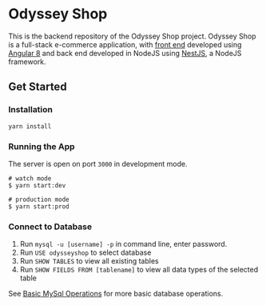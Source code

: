 # Odyssey Shop

This is the backend repository of the Odyssey Shop project. Odyssey Shop is a full-stack e-commerce application, with [front end](https://github.com/stephanie56/odyssey-shop) developed using [Angular 8](https://angular.io/) and back end developed in NodeJS using [NestJS](https://nestjs.com/), a NodeJS framework.

## Get Started

### Installation

```
yarn install
```

### Running the App

The server is open on port `3000` in development mode.

```
# watch mode
$ yarn start:dev

# production mode
$ yarn start:prod
```

### Connect to Database

1. Run `mysql -u [username] -p` in command line, enter password.
2. Run `USE odysseyshop` to select database
3. Run `SHOW TABLES` to view all existing tables
4. Run `SHOW FIELDS FROM [tablename]` to view all data types of the selected table

See [Basic MySql Operations](https://www.notion.so/stephblogspots/Basic-MySql-Operations-537d958a07894e608a79c24ae2a85fae) for more basic database operations.
